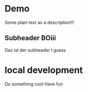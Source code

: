 # Demo


Some plain text as a description!!!
## Subheader BOiii

Das ist der subheader I guess

# local development

Do something cool
Have fun
